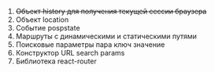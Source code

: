 1) ~~Объект history для получения текущей сессии браузера~~
2) Объект location
3) Событие pospstate
4) Маршруты с динамическими и статическими путями
5) Поисковые параметры пара ключ значение
6) Конструктор URL search params
7) Библиотека react-router





